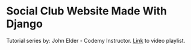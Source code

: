 # Social Club Website Made With Django
Tutorial series by: John Elder - Codemy Instructor.
[Link](https://www.youtube.com/playlist?list=PLCC34OHNcOtqW9BJmgQPPzUpJ8hl49AGy)
to video playlist.
